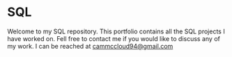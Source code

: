 # SQL
Welcome to my SQL repository. This portfolio contains all the SQL projects I have worked on. Fell free to contact me if you would like to discuss any of my work.
I can be reached at cammccloud94@gmail.com
